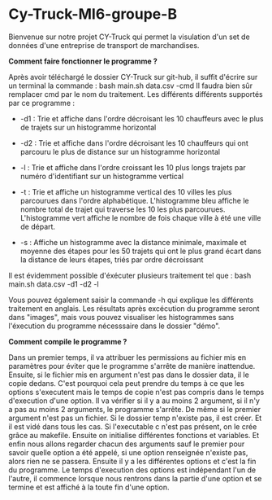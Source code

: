 # Cy-Truck-MI6-groupe-B

Bienvenue sur notre projet CY-Truck qui permet la visulation d'un set de données d'une entreprise de transport de marchandises.

**Comment faire fonctionner le programme ?**

Après avoir téléchargé le dossier CY-Truck sur git-hub, il suffit d'écrire sur un terminal la commande : bash main.sh data.csv -cmd
Il faudra bien sûr remplacer cmd par le nom du traitement. Les différents différents supportés par ce programme :

* -d1 : Trie et affiche dans l'ordre décroisant les 10 chauffeurs avec le plus de trajets sur un histogramme horizontal

* -d2 : Trie et affiche dans l'ordre décroisant les 10 chauffeurs qui ont parcouru le plus de distance sur un histogramme horizontal

* -l : Trie et affiche dans l'ordre croissant les 10 plus longs trajets par numéro d'identifiant sur un histogramme vertical

* -t : Trie et affiche un histogramme vertical des 10 villes les plus parcourues dans l'ordre alphabétique. L'histogramme bleu affiche le nombre total de trajet qui traverse les 10 les plus parcourues. L'histogramme vert affiche le nombre de fois chaque ville à été une ville de départ.

* -s : Affiche un histogramme avec la distance minimale, maximale et moyenne des étapes pour les 50 trajets qui ont le plus grand écart dans la distance de leurs étapes, triés par ordre décroissant

Il est évidemment possible d'éxécuter plusieurs traitement tel que : bash main.sh data.csv -d1 -d2 -l

Vous pouvez également saisir la commande -h  qui explique les différents traitement en anglais.
Les résultats après excécution du programme seront dans "images", mais vous pouvez visualiser les histogrammes sans l'éxecution du programme nécesssaire dans le dossier "démo".

**Comment compile le programme ?**

Dans un premier temps, il va attribuer les permissions au fichier mis en paramètres pour éviter que le programme s'arrête de manière inattendue.
Ensuite, si le fichier mis en argument n'est pas dans le dossier data, il le copie dedans. C'est pourquoi cela peut prendre du temps à ce que les options s'executent mais le temps de copie n'est pas compris dans le temps d'execution d'une option.
Il va vérifier si il y a au moins 2 argument, si il n'y a pas au moins 2 arguments, le programme s'arrête. De même si le premier argument n'est pas un fichier.
Si le dossier temp n'existe pas, il est créer. Et il est vidé dans tous les cas.
Si l'executable c n'est pas présent, on le crée grâce au makefile.
Ensuite on initialise différentes fonctions et variables.
Et enfin nous allons regarder chacun des arguments sauf le premier pour savoir quelle option a été appelé, si une option renseignée n'existe pas, alors rien ne se passera.
Ensuite il y a les différentes options et c'est la fin du programme.
Le temps d'execution des options est indépendant l'un de l'autre, il commence lorsque nous rentrons dans la partie d'une option et se termine et est affiché à la toute fin d'une option.

